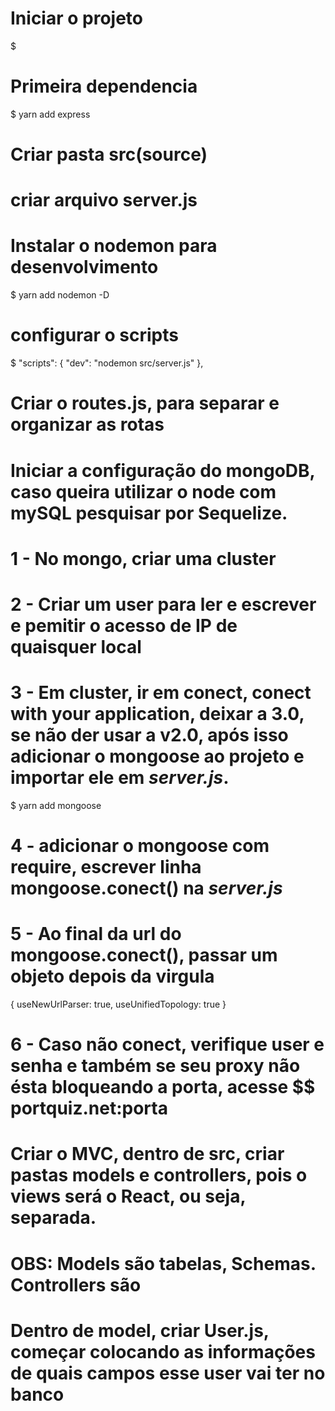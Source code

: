 # Iniciar o projeto
$

# Primeira dependencia
$ yarn add express

# Criar pasta src(source)
# criar arquivo server.js

# Instalar o nodemon para desenvolvimento
$ yarn add nodemon -D
# configurar o scripts
 $ "scripts": {
    "dev": "nodemon src/server.js"
  },


# Criar o routes.js, para separar e organizar as rotas

# Iniciar a configuração do mongoDB, caso queira utilizar o node com mySQL pesquisar por Sequelize.
# 1 - No mongo, criar uma cluster
# 2 - Criar um user para ler e escrever e pemitir o acesso de IP de quaisquer local
# 3 - Em cluster, ir em conect, conect with your application, deixar a 3.0, se não der usar a v2.0, após isso adicionar o mongoose ao projeto e importar ele em *server.js*.
$ yarn add mongoose

# 4 - adicionar o mongoose com require, escrever linha mongoose.conect() na *server.js*

# 5 - Ao final da url do mongoose.conect(), passar um objeto depois da virgula
{
  useNewUrlParser: true,
  useUnifiedTopology: true
}

# 6 - Caso não conect, verifique user e senha e também se seu proxy não ésta bloqueando a porta, acesse $$ portquiz.net:porta


# Criar o MVC, dentro de src, criar pastas models e controllers, pois o views será o React, ou seja, separada.
# OBS: Models são tabelas, Schemas. Controllers são

# Dentro de model, criar User.js, começar colocando as informações de quais campos esse user vai ter no banco